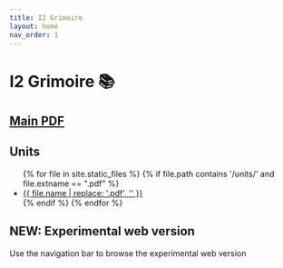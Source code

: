 ```yaml
---
title: I2 Grimoire
layout: home
nav_order: 1
---
```

# I2 Grimoire 📚

## [Main PDF](./I2%20Grimoire.pdf)

## Units

<ul>
{% for file in site.static_files %}
  {% if file.path contains '/units/' and file.extname == ".pdf" %}
    <li><a href="{{ file.path | relative_url }}">{{ file.name | replace: '.pdf', '' }}</a></li>
  {% endif %}
{% endfor %}
</ul>

## NEW: Experimental web version
Use the navigation bar to browse the experimental web version
